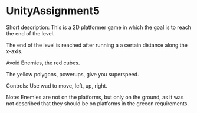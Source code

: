 # UnityAssignment5

Short description:
This is a 2D platformer game in which the goal is to reach the end of the level.

The end of the level is reached after running a a certain distance along the x-axis.

Avoid Enemies, the red cubes. 

The yellow polygons, powerups, give you superspeed.

Controls: Use wad to move, left, up, right.

Note: Enemies are not on the platforms, but only on the ground, as it was not described that they should be on platforms in the greeen requirements.
